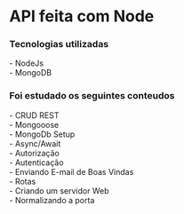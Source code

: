 # API feita com Node

<h3> Tecnologias utilizadas </h3>
- NodeJs <br/>
- MongoDB

<h3> Foi estudado os seguintes conteudos </h3>
- CRUD REST <br/>
- Mongooose <br/>
- MongoDb Setup <br/>
- Async/Await <br/>
- Autorização <br/>
- Autenticação <br/>
- Enviando E-mail de Boas Vindas <br/>
- Rotas <br/>
- Criando um servidor Web <br/>
- Normalizando a porta
